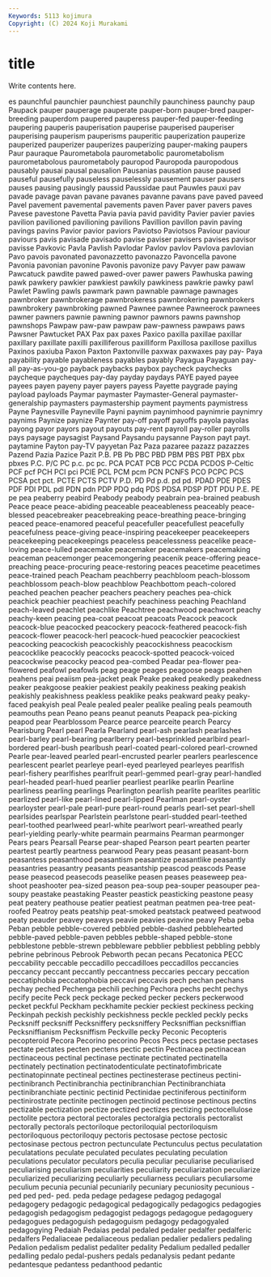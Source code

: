 ```yaml
---
Keywords: 5113 kojimura
Copyright: (C) 2024 Koji Murakami
---
```


# title

Write contents here.



es paunchful paunchier paunchiest paunchily paunchiness paunchy
paup Paupack pauper pauperage pauperate pauper-born pauper-bred pauper-breeding pauperdom paupered
pauperess pauper-fed pauper-feeding paupering pauperis pauperisation pauperise pauperised pauperiser pauperising
pauperism pauperisms pauperitic pauperization pauperize pauperized pauperizer pauperizes pauperizing pauper-making
paupers Paur pauraque Paurometabola paurometabolic paurometabolism paurometabolous paurometaboly pauropod Pauropoda
pauropodous pausably pausai pausal pausalion Pausanias pausation pause paused pauseful
pausefully pauseless pauselessly pausement pauser pausers pauses pausing pausingly paussid
Paussidae paut Pauwles pauxi pav pavade pavage pavan pavane pavanes
pavanne pavans pave paved paveed Pavel pavement pavemental pavements paven
Paver paver pavers paves Pavese pavestone Pavetta Pavia pavia pavid
pavidity Pavier pavier pavies pavilion pavilioned pavilioning pavilions Pavillion pavillon
pavin paving pavings pavins Pavior pavior paviors Paviotso Paviotsos Paviour
paviour paviours pavis pavisade pavisado pavise paviser pavisers pavises pavisor
pavisse Pavkovic Pavla Pavlish Pavlodar Pavlov pavlov Pavlova pavlovian Pavo
pavois pavonated pavonazzetto pavonazzo Pavoncella pavone Pavonia pavonian pavonine Pavonis
pavonize pavy Pavyer paw pawaw Pawcatuck pawdite pawed pawed-over pawer
pawers Pawhuska pawing pawk pawkery pawkier pawkiest pawkily pawkiness pawkrie
pawky pawl Pawlet Pawling pawls pawmark pawn pawnable pawnage pawnages
pawnbroker pawnbrokerage pawnbrokeress pawnbrokering pawnbrokers pawnbrokery pawnbroking pawned Pawnee pawnee
Pawneerock pawnees pawner pawners pawnie pawning pawnor pawnors pawns pawnshop
pawnshops Pawpaw paw-paw pawpaw paw-pawness pawpaws paws Pawsner Pawtucket PAX
Pax pax paxes Paxico paxilla paxillae paxillar paxillary paxillate paxilli
paxilliferous paxilliform Paxillosa paxillose paxillus Paxinos paxiuba Paxon Paxton Paxtonville
paxwax paxwaxes pay pay- Paya payability payable payableness payables payably
Payagua Payaguan pay-all pay-as-you-go payback paybacks paybox paycheck paychecks paycheque
paycheques pay-day payday paydays PAYE payed payee payees payen payeny
payer payers payess Payette paygrade paying payload payloads Paymar paymaster
Paymaster-General paymaster-generalship paymasters paymastership payment payments paymistress Payne Paynesville Payneville
Payni paynim paynimhood paynimrie paynimry paynims Paynize paynize Paynter pay-off
payoff payoffs payola payolas payong payor payors payout payouts pay-rent
payroll pay-roller payrolls pays paysage paysagist Paysand Paysandu paysanne Payson
payt payt. paytamine Payton pay-TV payyetan Paz Paza pazaree pazazz
pazazzes Pazend Pazia Pazice Pazit P.B. PB Pb PBC PBD
PBM PBS PBT PBX pbx pbxes P.C. P/C PC p.c.
pc pc. PCA PCAT PCB PCC PCDA PCDOS P-Celtic PCF
pcf PCH PCI pci PCIE PCL PCM pcm PCN PCNFS
PCO PCPC PCS PCSA pct pct. PCTE PCTS PCTV P.D.
PD Pd p.d. pd pd. PDAD PDE PDES PDF PDI
PDL pdl PDN pdn PDP PDQ pdq PDS PDSA PDSP
PDT PDU P.E. PE pe pea peaberry peabird Peabody peabody
peabrain pea-brained peabush Peace peace peace-abiding peaceable peaceableness peaceably peace-blessed
peacebreaker peacebreaking peace-breathing peace-bringing peaced peace-enamored peaceful peacefuller peacefullest peacefully
peacefulness peace-giving peace-inspiring peacekeeper peacekeepers peacekeeping peacekeepings peaceless peacelessness peacelike
peace-loving peace-lulled peacemake peacemaker peacemakers peacemaking peaceman peacemonger peacemongering peacenik
peace-offering peace-preaching peace-procuring peace-restoring peaces peacetime peacetimes peace-trained peach Peacham
peachberry peachbloom peach-blossom peachblossom peach-blow peachblow Peachbottom peach-colored peached peachen
peacher peachers peachery peaches pea-chick peachick peachier peachiest peachify peachiness
peaching Peachland peach-leaved peachlet peachlike Peachtree peachwood peachwort peachy peachy-keen
peacing pea-coat peacoat peacoats Peacock peacock peacock-blue peacocked peacockery peacock-feathered
peacock-fish peacock-flower peacock-herl peacock-hued peacockier peacockiest peacocking peacockish peacockishly peacockishness
peacockism peacocklike peacockly peacocks peacock-spotted peacock-voiced peacockwise peacocky peacod pea-combed
Peadar pea-flower pea-flowered peafowl peafowls peag peage peages peagoose peags
peahen peahens peai peaiism pea-jacket peak Peake peaked peakedly peakedness
peaker peakgoose peakier peakiest peakily peakiness peaking peakish peakishly peakishness
peakless peaklike peaks peakward peaky peaky-faced peakyish peal Peale pealed
pealer pealike pealing peals peamouth peamouths pean Peano peans peanut
peanuts Peapack pea-picking peapod pear Pearblossom Pearce pearce pearceite pearch
Pearcy Pearisburg Pearl pearl Pearla Pearland pearl-ash pearlash pearlashes pearl-barley
pearl-bearing pearlberry pearl-besprinkled pearlbird pearl-bordered pearl-bush pearlbush pearl-coated pearl-colored pearl-crowned
Pearle pear-leaved pearled pearl-encrusted pearler pearlers pearlescence pearlescent pearlet pearleye
pearl-eyed pearleyed pearleyes pearlfish pearl-fishery pearlfishes pearlfruit pearl-gemmed pearl-gray pearl-handled
pearl-headed pearl-hued pearlier pearliest pearlike pearlin Pearline pearliness pearling pearlings
Pearlington pearlish pearlite pearlites pearlitic pearlized pearl-like pearl-lined pearl-lipped Pearlman
pearl-oyster pearloyster pearl-pale pearl-pure pearl-round pearls pearl-set pearl-shell pearlsides pearlspar
Pearlstein pearlstone pearl-studded pearl-teethed pearl-toothed pearlweed pearl-white pearlwort pearl-wreathed pearly
pearl-yielding pearly-white pearmain pearmains Pearman pearmonger Pears pears Pearsall Pearse
pear-shaped Pearson peart pearten pearter peartest peartly peartness pearwood Peary
peas peasant peasant-born peasantess peasanthood peasantism peasantize peasantlike peasantly peasantries
peasantry peasants peasantship peascod peascods Pease pease peasecod peasecods peaselike
peasen peases peaseweep pea-shoot peashooter pea-sized peason pea-soup pea-souper peasouper
pea-soupy peastake peastaking Peaster peastick peasticking peastone peasy peat peatery
peathouse peatier peatiest peatman peatmen pea-tree peat-roofed Peatroy peats peatship
peat-smoked peatstack peatweed peatwood peaty peauder peavey peaveys peavie peavies
peavine peavy Peba peba Peban pebble pebble-covered pebbled pebble-dashed pebblehearted
pebble-paved pebble-paven pebbles pebble-shaped pebble-stone pebblestone pebble-strewn pebbleware pebblier pebbliest
pebbling pebbly pebrine pebrinous Pebrook Pebworth pecan pecans Pecatonica PECC
peccability peccable peccadillo peccadilloes peccadillos peccancies peccancy peccant peccantly peccantness
peccaries peccary peccation peccatiphobia peccatophobia peccavi peccavis pech pechan pechans
pechay peched Pechenga pechili peching Pechora pechs pecht pechys pecify
pecite Peck peck peckage pecked pecker peckers peckerwood pecket peckful
Peckham peckhamite peckier peckiest peckiness pecking Peckinpah peckish peckishly peckishness
peckle peckled peckly pecks Pecksniff pecksniff Pecksniffery pecksniffery Pecksniffian pecksniffian
Pecksniffianism Pecksniffism Peckville pecky Peconic Pecopteris pecopteroid Pecora Pecorino pecorino
Pecos Pecs pecs pectase pectases pectate pectates pecten pectens pectic
pectin Pectinacea pectinacean pectinaceous pectinal pectinase pectinate pectinated pectinatella pectinately
pectination pectinatodenticulate pectinatofimbricate pectinatopinnate pectineal pectines pectinesterase pectineus pectini- pectinibranch
Pectinibranchia pectinibranchian Pectinibranchiata pectinibranchiate pectinic pectinid Pectinidae pectiniferous pectiniform pectinirostrate
pectinite pectinogen pectinoid pectinose pectinous pectins pectizable pectization pectize pectized
pectizes pectizing pectocellulose pectolite pectora pectoral pectorales pectoralgia pectoralis pectoralist
pectorally pectorals pectoriloque pectoriloquial pectoriloquism pectoriloquous pectoriloquy pectoris pectosase pectose
pectosic pectosinase pectous pectron pectunculate Pectunculus pectus peculatation peculatations peculate
peculated peculates peculating peculation peculations peculator peculators peculia peculiar peculiarise
peculiarised peculiarising peculiarism peculiarities peculiarity peculiarization peculiarize peculiarized peculiarizing peculiarly
peculiarness peculiars peculiarsome peculium pecunia pecunial pecuniarily pecuniary pecuniosity pecunious
-ped ped ped- ped. peda pedage pedagese pedagog pedagogal pedagogery
pedagogic pedagogical pedagogically pedagogics pedagogies pedagogish pedagogism pedagogist pedagogs pedagogue
pedagoguery pedagogues pedagoguish pedagoguism pedagogy pedagogyaled pedagogying Pedaiah Pedaias pedal
pedaled pedaler pedalfer pedalferic pedalfers Pedaliaceae pedaliaceous pedalian pedalier pedaliers
pedaling Pedalion pedalism pedalist pedaliter pedality Pedalium pedalled pedaller pedalling
pedalo pedal-pushers pedals pedanalysis pedant pedante pedantesque pedantess pedanthood pedantic
